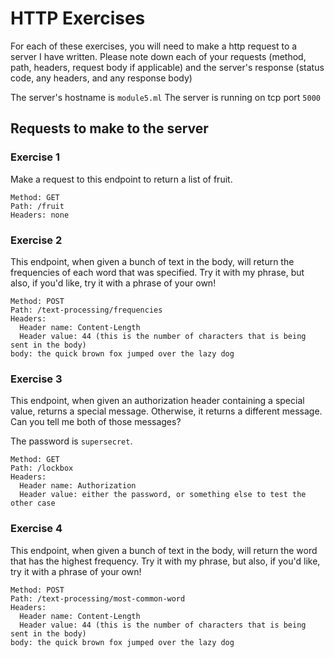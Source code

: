 # HTTP Exercises

For each of these exercises, you will need to make a http request to a server I have written. Please
note down each of your requests (method, path, headers, request body if applicable) and the server's
response (status code, any headers, and any response body)

The server's hostname is `module5.ml`
The server is running on tcp port `5000`

## Requests to make to the server

### Exercise 1

Make a request to this endpoint to return a list of fruit.
```
Method: GET
Path: /fruit
Headers: none
```

### Exercise 2

This endpoint, when given a bunch of text in the body, will return the frequencies of each word
that was specified. Try it with my phrase, but also, if you'd like, try it with a phrase of your
own!
```
Method: POST
Path: /text-processing/frequencies
Headers:
  Header name: Content-Length
  Header value: 44 (this is the number of characters that is being sent in the body)
body: the quick brown fox jumped over the lazy dog
```

### Exercise 3

This endpoint, when given an authorization header containing a special value, returns a special
message. Otherwise, it returns a different message. Can you tell me both of those messages?

The password is `supersecret`.

```
Method: GET
Path: /lockbox
Headers:
  Header name: Authorization
  Header value: either the password, or something else to test the other case
```

### Exercise 4

This endpoint, when given a bunch of text in the body, will return the word that has the highest
frequency. Try it with my phrase, but also, if you'd like, try it with a phrase of your own!
```
Method: POST
Path: /text-processing/most-common-word
Headers:
  Header name: Content-Length
  Header value: 44 (this is the number of characters that is being sent in the body)
body: the quick brown fox jumped over the lazy dog
```
